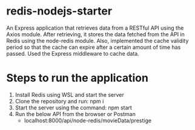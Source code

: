 # redis-nodejs-starter
An Express application that retrieves data from a RESTful API using the Axios module. After retrieving, it stores the data fetched from the API in Redis using the node-redis module. Also, implemented the cache validity period so that the cache can expire after a certain amount of time has passed. Used the Express middleware to cache data.

# Steps to run the application
1. Install Redis using WSL and start the server
2. Clone the repository and run: npm i
3. Start the server using the command: npm start
4. Run the below API from the browser or Postman
   - localhost:8000/api/node-redis/movieData/prestige
